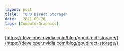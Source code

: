 ```yaml
---
layout: post
title:  "GPU Direct Storage"
date:   2021-09-26
tags: [ComputerGraphics]
---
```


[https://developer.nvidia.com/blog/gpudirect-storage/](https://developer.nvidia.com/blog/gpudirect-storage/)